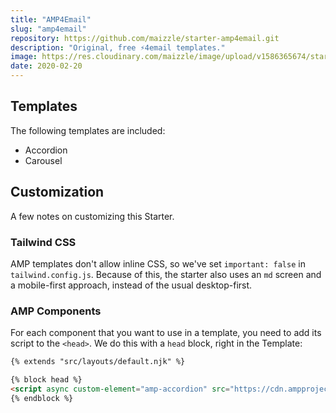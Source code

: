 ```yaml
---
title: "AMP4Email"
slug: "amp4email"
repository: https://github.com/maizzle/starter-amp4email.git
description: "Original, free ⚡4email templates."
image: https://res.cloudinary.com/maizzle/image/upload/v1586365674/starters/amp4email.jpg
date: 2020-02-20
---
```


## Templates

The following templates are included:

- Accordion
- Carousel

## Customization

A few notes on customizing this Starter.

### Tailwind CSS

AMP templates don't allow inline CSS, so we've set `important: false` in `tailwind.config.js`. 
Because of this, the starter also uses an `md` screen and a mobile-first approach, instead of the usual desktop-first.

### AMP Components

For each component that you want to use in a template, you need to add its script to the `<head>`. 
We do this with a `head` block, right in the Template:

```html
{% extends "src/layouts/default.njk" %}

{% block head %}
<script async custom-element="amp-accordion" src="https://cdn.ampproject.org/v0/amp-accordion-0.1.js"></script>
{% endblock %}
```
